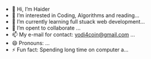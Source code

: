 - 👋 Hi, I’m Haider
- 👀 I’m interested in Coding, Algorithms and reading...
- 🌱 I’m currently learning full stuack web development...
- 💞️ I’m opent to collaborate ...
- 📫 My e-mail for contact: yodi4coin@gmail.com ...
- 😄 Pronouns: ...
- ⚡ Fun fact: Spending long time on computer a...

<!---
yodinet/yodinet is a ✨ special ✨ repository because its `README.md` (this file) appears on your GitHub profile.
You can click the Preview link to take a look at your changes.
--->
